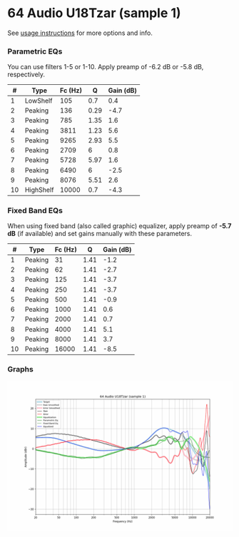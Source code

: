 # 64 Audio U18Tzar (sample 1)
See [usage instructions](https://github.com/jaakkopasanen/AutoEq#usage) for more options and info.

### Parametric EQs
You can use filters 1-5 or 1-10. Apply preamp of -6.2 dB or -5.8 dB, respectively.

|   # | Type      |   Fc (Hz) |    Q |   Gain (dB) |
|-----|-----------|-----------|------|-------------|
|   1 | LowShelf  |       105 | 0.7  |         0.4 |
|   2 | Peaking   |       136 | 0.29 |        -4.7 |
|   3 | Peaking   |       785 | 1.35 |         1.6 |
|   4 | Peaking   |      3811 | 1.23 |         5.6 |
|   5 | Peaking   |      9265 | 2.93 |         5.5 |
|   6 | Peaking   |      2709 | 6    |         0.8 |
|   7 | Peaking   |      5728 | 5.97 |         1.6 |
|   8 | Peaking   |      6490 | 6    |        -2.5 |
|   9 | Peaking   |      8076 | 5.51 |         2.6 |
|  10 | HighShelf |     10000 | 0.7  |        -4.3 |

### Fixed Band EQs
When using fixed band (also called graphic) equalizer, apply preamp of **-5.7 dB** (if available) and set gains manually with these parameters.

|   # | Type    |   Fc (Hz) |    Q |   Gain (dB) |
|-----|---------|-----------|------|-------------|
|   1 | Peaking |        31 | 1.41 |        -1.2 |
|   2 | Peaking |        62 | 1.41 |        -2.7 |
|   3 | Peaking |       125 | 1.41 |        -3.7 |
|   4 | Peaking |       250 | 1.41 |        -3.7 |
|   5 | Peaking |       500 | 1.41 |        -0.9 |
|   6 | Peaking |      1000 | 1.41 |         0.6 |
|   7 | Peaking |      2000 | 1.41 |         0.7 |
|   8 | Peaking |      4000 | 1.41 |         5.1 |
|   9 | Peaking |      8000 | 1.41 |         3.7 |
|  10 | Peaking |     16000 | 1.41 |        -8.5 |

### Graphs
![](./64%20Audio%20U18Tzar%20(sample%201).png)
